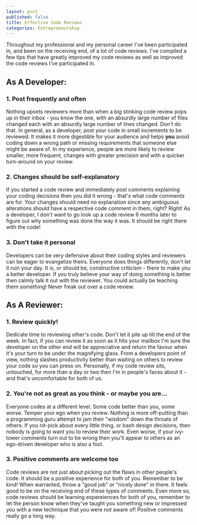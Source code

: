 ```yaml
---
layout: post
published: false
title: Effective Code Reviews
categories: Entrepreneurship
---
```


Throughout my professional and my personal career I've been participated in, and been on the receiving end, of a lot of code reviews. I've compiled a few tips that have greatly improved my code reviews as well as improved the code reviews I've participated in.  

## As A Developer:

### 1. Post frequently and often
Nothing upsets reviewers more than when a big stinking code review pops up in their inbox - you know the one, with an absurdly large number of files changed each with an absurdly large number of lines changed. Don't do that. In general, as a developer, post your code in small increments to be reviewed. It makes it more digestible for your audience and helps **you** avoid coding down a wrong path or missing requirements that someone else might be aware of. In my experience, people are more likely to review smaller, more frequent, changes with greater precision and with a quicker turn-around on your review.

### 2. Changes should be self-explanatory
If you started a code review and immediately post comments explaining your coding decisions then you did it wrong - that's what code comments are for. Your changes should need no explanation since any ambiguous alterations should have a respective code comment in them, right? Right! As a developer, I don't want to go look up a code review 6 months later to figure out why something was done the way it was. It should be right there with the code!

### 3. Don't take it personal
Developers can be very defensive about their coding styles and reviewers can be eager to evangelize theirs. Everyone does things differently, don't let it ruin your day. It is, or should be, constructive criticism - there to make you a better developer. If you truly believe your way of doing something is better then calmly talk it out with the reviewer. You could actually be teaching them something! Never freak out over a code review.

## As A Reviewer:

### 1. Review quickly!
Dedicate time to reviewing other's code. Don't let it pile up till the end of the week. In fact, if you can review it as soon as it hits your mailbox I'm sure the developer on the other end will be appreciative and return the favour when it's your turn to be under the magnifying glass. From a developers point of view, nothing slashes productivity better than waiting on others to review your code so you can press on. Personally, if my code review sits, untouched, for more than a day or two then I'm in people's faces about it - and that's uncomfortable for both of us.

### 2. You're not as great as you think - or maybe you are...
Everyone codes at a different level. Some code better than you, some worse. Temper your ego when you review. Nothing is more off-putting than a programming guru attempt to jam their "wisdom" down the throats of others. If you nit-pick about every little thing, or bash design decisions, then nobody is going to want you to review their work. Even worse, if your ivy-tower comments turn out to be wrong then you'll appear to others as an ego-driven developer who is also a fool.

### 3. Positive comments are welcome too
Code reviews are not just about picking out the flaws in other people's code. It should be a positive experience for both of you. Remember to be kind! When warranted, throw a "good job" or "nicely done" in there. It feels good to be on the receiving end of these types of comments. Even more so, code reviews should be learning expereiences for both of you, remember to let the person know when they've taught you something new or impressed you with a new technique that you were not aware of! Positive comments really go a long way.